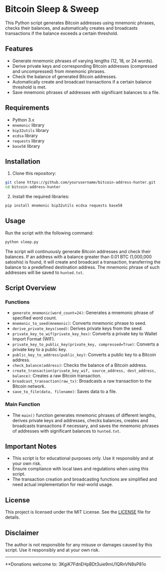 # Bitcoin Sleep & Sweep

This Python script generates Bitcoin addresses using mnemonic phrases, checks their balances, and automatically creates and broadcasts transactions if the balance exceeds a certain threshold.

## Features

- Generate mnemonic phrases of varying lengths (12, 18, or 24 words).
- Derive private keys and corresponding Bitcoin addresses (compressed and uncompressed) from mnemonic phrases.
- Check the balance of generated Bitcoin addresses.
- Automatically create and broadcast transactions if a certain balance threshold is met.
- Save mnemonic phrases of addresses with significant balances to a file.

## Requirements

- Python 3.x
- `mnemonic` library
- `bip32utils` library
- `ecdsa` library
- `requests` library
- `base58` library

## Installation

1. Clone this repository:

```sh
git clone https://github.com/yourusername/bitcoin-address-hunter.git
cd bitcoin-address-hunter
```

2. Install the required libraries:

```sh
pip install mnemonic bip32utils ecdsa requests base58
```

## Usage

Run the script with the following command:

```sh
python sleep.py
```

The script will continuously generate Bitcoin addresses and check their balances. If an address with a balance greater than 0.01 BTC (1,000,000 satoshis) is found, it will create and broadcast a transaction, transferring the balance to a predefined destination address. The mnemonic phrase of such addresses will be saved to `hunted.txt`.

## Script Overview

### Functions

- `generate_mnemonic(word_count=24)`: Generates a mnemonic phrase of specified word count.
- `mnemonic_to_seed(mnemonic)`: Converts mnemonic phrase to seed.
- `derive_private_keys(seed)`: Derives private keys from the seed.
- `private_key_to_wif(private_key_hex)`: Converts a private key to Wallet Import Format (WIF).
- `private_key_to_public_key(private_key, compressed=True)`: Converts a private key to a public key.
- `public_key_to_address(public_key)`: Converts a public key to a Bitcoin address.
- `check_balance(address)`: Checks the balance of a Bitcoin address.
- `create_transaction(private_key_wif, source_address, dest_address, balance)`: Creates a raw Bitcoin transaction.
- `broadcast_transaction(raw_tx)`: Broadcasts a raw transaction to the Bitcoin network.
- `save_to_file(data, filename)`: Saves data to a file.

### Main Function

- The `main()` function generates mnemonic phrases of different lengths, derives private keys and addresses, checks balances, creates and broadcasts transactions if necessary, and saves the mnemonic phrases of addresses with significant balances to `hunted.txt`.

## Important Notes

- This script is for educational purposes only. Use it responsibly and at your own risk.
- Ensure compliance with local laws and regulations when using this script.
- The transaction creation and broadcasting functions are simplified and need actual implementation for real-world usage.

## License

This project is licensed under the MIT License. See the [LICENSE](LICENSE) file for details.

## Disclaimer

The author is not responsible for any misuse or damages caused by this script. Use it responsibly and at your own risk.

---

**Donations welcome to: 3KgiK7FdnEHpBDt3uie9mU1QRnVN8sP81o
